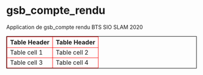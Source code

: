 # gsb_compte_rendu
Application de gsb_compte rendu BTS SIO SLAM 2020
<table style="border:1px solid black;">
<tr>
<th style="border:1px solid red;">Table Header</th><th style="border:1px solid red;">Table Header</th>
</tr>
<tr>
<td style="border:1px solid red;">Table cell 1</td><td style="border:1px solid red;">Table cell 2</td>
</tr>
<tr>
<td style="border:1px solid red;">Table cell 3</td><td style="border:1px solid red;">Table cell 4</td>
</tr>
</table>
